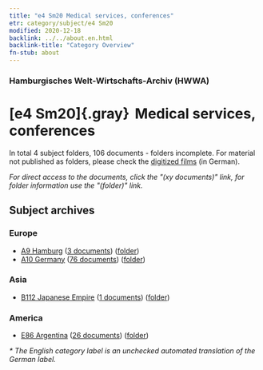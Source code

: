 ```yaml
---
title: "e4 Sm20 Medical services, conferences"
etr: category/subject/e4 Sm20
modified: 2020-12-18
backlink: ../../about.en.html
backlink-title: "Category Overview"
fn-stub: about
---
```


### Hamburgisches Welt-Wirtschafts-Archiv (HWWA)
# [e4 Sm20]{.gray}&#8201; Medical services, conferences&#160; 





In total 4 subject folders, 106 documents - folders incomplete.
For material not published as folders, please check the [digitized films](/film/h1_sh) (in German).

_For direct access to the documents, click the "(xy documents)" link, for folder information use the "(folder)" link._

## Subject archives



### Europe

- [A9 Hamburg](../../../geo/about.en.html#A9) (<a href="https://dfg-viewer.de/show/?tx_dlf[id]=https://pm20.zbw.eu/mets/sh/1409xx/140905/1503xx/150371/public.mets.en.xml" target="_blank">3 documents</a>) ([folder](http://purl.org/pressemappe20/folder/sh/140905,150371))
- [A10 Germany](../../../geo/about.en.html#A10) (<a href="https://dfg-viewer.de/show/?tx_dlf[id]=https://pm20.zbw.eu/mets/sh/1261xx/126128/1503xx/150371/public.mets.en.xml" target="_blank">76 documents</a>) ([folder](http://purl.org/pressemappe20/folder/sh/126128,150371))

### Asia

- [B112 Japanese Empire](../../../geo/about.en.html#B112) (<a href="https://dfg-viewer.de/show/?tx_dlf[id]=https://pm20.zbw.eu/mets/sh/1412xx/141273/1503xx/150371/public.mets.en.xml" target="_blank">1 documents</a>) ([folder](http://purl.org/pressemappe20/folder/sh/141273,150371))

### America

- [E86 Argentina](../../../geo/about.en.html#E86) (<a href="https://dfg-viewer.de/show/?tx_dlf[id]=https://pm20.zbw.eu/mets/sh/1416xx/141692/1503xx/150371/public.mets.en.xml" target="_blank">26 documents</a>) ([folder](http://purl.org/pressemappe20/folder/sh/141692,150371))


_* The English category label is an unchecked automated translation of the German label._

